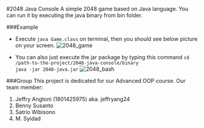 #2048 Java Console
A simple 2048 game based on Java language. You can run it by executing the java binary from bin folder.

###Example 
* Execute `java Game.class` on terminal, then you should see below picture on your screen.
![2048_game]( https://raw.githubusercontent.com/jeffryang24/2048-java-console/master/images/2048.png "2048")

* You can also just execute the jar package by typing this command
`cd /path-to-the-project/2048-java-console/binary` <br/>
`java -jar 2048-java.jar`
![2048_bash]( https://github.com/jeffryang24/2048-java-console/raw/master/images/2048-2.png "2048-bash") 

###Group
This project is dedicated for our Advanced OOP course. Our team member:
1. Jeffry Angtoni (1801425975) aka. jeffryang24
2. Benny Susanto
3. Satrio Wibisono
4. M. Syidad


